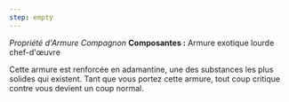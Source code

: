 ```yaml
---
step: empty
---
```

_Propriété d'Armure Compagnon_
__Composantes :__ Armure exotique lourde chef-d'œuvre

Cette armure est renforcée en adamantine, une des substances les plus solides qui existent. Tant que vous portez cette armure, tout coup critique contre vous devient un coup normal.